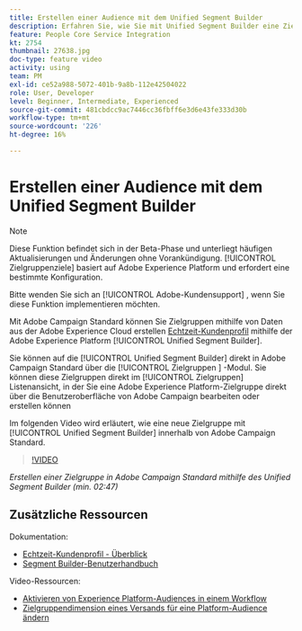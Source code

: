 ```yaml
---
title: Erstellen einer Audience mit dem Unified Segment Builder
description: Erfahren Sie, wie Sie mit Unified Segment Builder eine Zielgruppe erstellen.
feature: People Core Service Integration
kt: 2754
thumbnail: 27638.jpg
doc-type: feature video
activity: using
team: PM
exl-id: ce52a988-5072-401b-9a8b-112e42504022
role: User, Developer
level: Beginner, Intermediate, Experienced
source-git-commit: 481cbdcc9ac7446cc36fbff6e3d6e43fe333d30b
workflow-type: tm+mt
source-wordcount: '226'
ht-degree: 16%

---
```


# Erstellen einer Audience mit dem Unified Segment Builder

>[!NOTE]
>
>Diese Funktion befindet sich in der Beta-Phase und unterliegt häufigen Aktualisierungen und Änderungen ohne Vorankündigung. [!UICONTROL Zielgruppenziele] basiert auf Adobe Experience Platform und erfordert eine bestimmte Konfiguration.
>
>Bitte wenden Sie sich an [!UICONTROL Adobe-Kundensupport] , wenn Sie diese Funktion implementieren möchten.

Mit Adobe Campaign Standard können Sie Zielgruppen mithilfe von Daten aus der Adobe Experience Cloud erstellen [Echtzeit-Kundenprofil](https://experienceleague.adobe.com/docs/platform-learn/tutorials/profiles/understanding-the-real-time-customer-profile.html?lang=en) mithilfe der Adobe Experience Platform [!UICONTROL Unified Segment Builder].

Sie können auf die [!UICONTROL Unified Segment Builder] direkt in Adobe Campaign Standard über die [!UICONTROL Zielgruppen ] -Modul. Sie können diese Zielgruppen direkt im [!UICONTROL Zielgruppen] Listenansicht, in der Sie eine Adobe Experience Platform-Zielgruppe direkt über die Benutzeroberfläche von Adobe Campaign bearbeiten oder erstellen können

Im folgenden Video wird erläutert, wie eine neue Zielgruppe mit [!UICONTROL Unified Segment Builder] innerhalb von Adobe Campaign Standard.

>[!VIDEO](https://video.tv.adobe.com/v/27638?quality=12)

*Erstellen einer Zielgruppe in Adobe Campaign Standard mithilfe des Unified Segment Builder (min. 02:47)*

## Zusätzliche Ressourcen

Dokumentation:

* [Echtzeit-Kundenprofil - Überblick](https://experienceleague.adobe.com/docs/experience-platform/landing/home.html?lang=de)
* [Segment Builder-Benutzerhandbuch](https://experienceleague.adobe.com/docs/experience-platform/landing/home.html)

Video-Ressourcen:

* [Aktivieren von Experience Platform-Audiences in einem Workflow](/help/profiles-and-audiences/audience-destinations/activating-aep-audiences.md)
* [Zielgruppendimension eines Versands für eine Platform-Audience ändern](/help/profiles-and-audiences/audience-destinations/changing-targeting-dimension.md)
